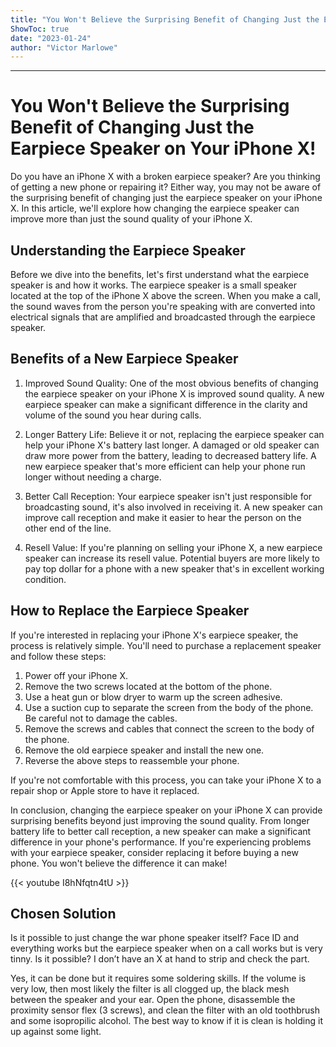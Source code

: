 ```yaml
---
title: "You Won't Believe the Surprising Benefit of Changing Just the Earpiece Speaker on Your iPhone X!"
ShowToc: true 
date: "2023-01-24"
author: "Victor Marlowe"
---
```

*****
# You Won't Believe the Surprising Benefit of Changing Just the Earpiece Speaker on Your iPhone X!

Do you have an iPhone X with a broken earpiece speaker? Are you thinking of getting a new phone or repairing it? Either way, you may not be aware of the surprising benefit of changing just the earpiece speaker on your iPhone X. In this article, we'll explore how changing the earpiece speaker can improve more than just the sound quality of your iPhone X.

## Understanding the Earpiece Speaker

Before we dive into the benefits, let's first understand what the earpiece speaker is and how it works. The earpiece speaker is a small speaker located at the top of the iPhone X above the screen. When you make a call, the sound waves from the person you're speaking with are converted into electrical signals that are amplified and broadcasted through the earpiece speaker.

## Benefits of a New Earpiece Speaker

1. Improved Sound Quality: One of the most obvious benefits of changing the earpiece speaker on your iPhone X is improved sound quality. A new earpiece speaker can make a significant difference in the clarity and volume of the sound you hear during calls.

2. Longer Battery Life: Believe it or not, replacing the earpiece speaker can help your iPhone X's battery last longer. A damaged or old speaker can draw more power from the battery, leading to decreased battery life. A new earpiece speaker that's more efficient can help your phone run longer without needing a charge.

3. Better Call Reception: Your earpiece speaker isn't just responsible for broadcasting sound, it's also involved in receiving it. A new speaker can improve call reception and make it easier to hear the person on the other end of the line.

4. Resell Value: If you're planning on selling your iPhone X, a new earpiece speaker can increase its resell value. Potential buyers are more likely to pay top dollar for a phone with a new speaker that's in excellent working condition.

## How to Replace the Earpiece Speaker

If you're interested in replacing your iPhone X's earpiece speaker, the process is relatively simple. You'll need to purchase a replacement speaker and follow these steps:

1. Power off your iPhone X.
2. Remove the two screws located at the bottom of the phone.
3. Use a heat gun or blow dryer to warm up the screen adhesive.
4. Use a suction cup to separate the screen from the body of the phone. Be careful not to damage the cables.
5. Remove the screws and cables that connect the screen to the body of the phone.
6. Remove the old earpiece speaker and install the new one.
7. Reverse the above steps to reassemble your phone.

If you're not comfortable with this process, you can take your iPhone X to a repair shop or Apple store to have it replaced.

In conclusion, changing the earpiece speaker on your iPhone X can provide surprising benefits beyond just improving the sound quality. From longer battery life to better call reception, a new speaker can make a significant difference in your phone's performance. If you're experiencing problems with your earpiece speaker, consider replacing it before buying a new phone. You won't believe the difference it can make!

{{< youtube I8hNfqtn4tU >}} 



## Chosen Solution
 Is it possible to just change the war phone speaker itself? Face ID and everything works but the earpiece speaker when on a call works but is very tinny. Is it possible? I don’t have an X at hand to strip and check the part.

 Yes, it can be done but it requires some soldering skills. If the volume is very low, then most likely the filter is all clogged up, the black mesh between the speaker and your ear. Open the phone, disassemble the proximity sensor flex (3 screws), and clean the filter with an old toothbrush and some isopropilic alcohol.
The best way to know if it is clean is holding it up against some light.




